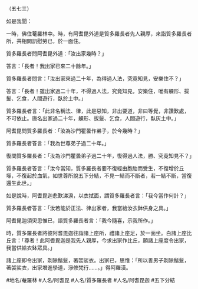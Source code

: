 （五七三）

如是我聞：

一時，佛住菴羅林中。時，有阿耆毘外道是質多羅長者先人親厚，來詣質多羅長者所，共相問訊慰勞已，於一面住。

質多羅長者問阿耆毘外道：「汝出家幾時？」

答言：「長者！我出家已來二十餘年。」

質多羅長者問言：「汝出家來過二十年，為得過人法，究竟知見，安樂住不？」

答言：「長者！雖出家過二十年，不得過人法，究竟知見，安樂住，唯有躶形、拔髮、乞食，人間遊行，臥於土中。」

質多羅長者言：「此非名稱法、律，此是惡知，非出要道，非曰等覺，非讚歎處，不可依止。唐名出家過二十年，躶形、拔髮、乞食，人間遊行，臥灰土中。」

阿耆毘問質多羅長者：「汝為沙門瞿曇作弟子，於今幾時？」

質多羅長者答言：「我為世尊弟子過二十年。」

復問質多羅長者：「汝為沙門瞿曇弟子過二十年，復得過人法，勝、究竟知見不？」

質多羅長者答言：「汝今當知，質多羅長者要不復經由胞胎而受生，不復增於丘塜，不復起於血氣，如世尊所說五下分結，不見一結而不斷者，若一結不斷，當復還生此世。」

如是說時，阿耆毘迦悲歎涕淚，以衣拭面，謂質多羅長者言：「我今當作何計？」

質多羅長者答言：「汝若能於正法、律出家者，我當給汝衣鉢供身之具。」

阿耆毘迦須臾思惟已，語質多羅長者言：「我今隨喜，示我所作。」

時，質多羅長者將彼阿耆毘迦往詣諸上座所，禮諸上座足，於一面坐。白諸上座比丘言：「尊者！此阿耆毘迦是我先人親厚，今求出家作比丘，願諸上座度令出家，我當供給衣鉢眾具。」

諸上座即令出家，剃除鬚髮，著袈裟衣。出家已，思惟：「所以善男子剃除鬚髮，著袈裟衣，出家增進學道，淨修梵行……。」得阿羅漢。

#地名/菴羅林
#人名/阿耆毘
#人名/質多羅長者
#人名/阿耆毘迦
#五下分結
